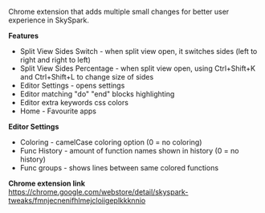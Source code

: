 Chrome extension that adds
multiple small changes for better user experience in SkySpark.

 **Features**
- Split View Sides Switch - when split view open, it switches sides (left to right and right to left)
- Split View Sides Percentage - when split view open, using Ctrl+Shift+K and Ctrl+Shift+L to change size of sides
- Editor Settings - opens settings
- Editor matching "do" "end" blocks highlighting
- Editor extra keywords css colors
- Home - Favourite apps

**Editor Settings**
- Coloring - camelCase coloring option (0 = no coloring)
- Func History - amount of function names shown in history (0 = no history)
- Func groups - shows lines between same colored functions

**Chrome extension link**
https://chrome.google.com/webstore/detail/skyspark-tweaks/fmnjecnenifhlmejcloiigeplkkknnio
